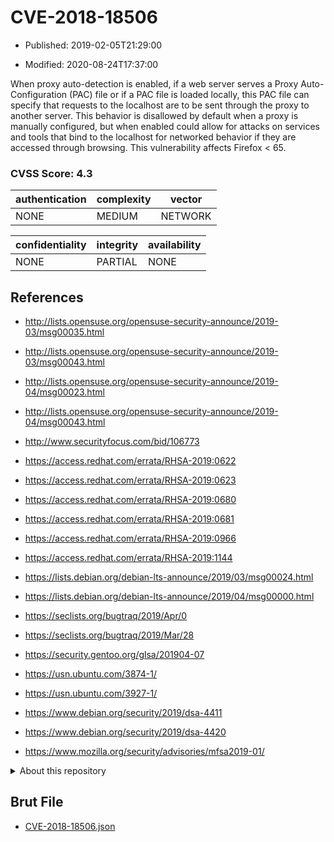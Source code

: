 # CVE-2018-18506

- Published: 2019-02-05T21:29:00

- Modified: 2020-08-24T17:37:00

When proxy auto-detection is enabled, if a web server serves a Proxy Auto-Configuration (PAC) file or if a PAC file is loaded locally, this PAC file can specify that requests to the localhost are to be sent through the proxy to another server. This behavior is disallowed by default when a proxy is manually configured, but when enabled could allow for attacks on services and tools that bind to the localhost for networked behavior if they are accessed through browsing. This vulnerability affects Firefox < 65.

### CVSS Score: **4.3**

| authentication | complexity | vector |
| --- | --- | --- |
| NONE | MEDIUM | NETWORK |

| confidentiality | integrity | availability |
| --- | --- | --- |
| NONE | PARTIAL | NONE |

## References

* http://lists.opensuse.org/opensuse-security-announce/2019-03/msg00035.html

* http://lists.opensuse.org/opensuse-security-announce/2019-03/msg00043.html

* http://lists.opensuse.org/opensuse-security-announce/2019-04/msg00023.html

* http://lists.opensuse.org/opensuse-security-announce/2019-04/msg00043.html

* http://www.securityfocus.com/bid/106773

* https://access.redhat.com/errata/RHSA-2019:0622

* https://access.redhat.com/errata/RHSA-2019:0623

* https://access.redhat.com/errata/RHSA-2019:0680

* https://access.redhat.com/errata/RHSA-2019:0681

* https://access.redhat.com/errata/RHSA-2019:0966

* https://access.redhat.com/errata/RHSA-2019:1144

* https://lists.debian.org/debian-lts-announce/2019/03/msg00024.html

* https://lists.debian.org/debian-lts-announce/2019/04/msg00000.html

* https://seclists.org/bugtraq/2019/Apr/0

* https://seclists.org/bugtraq/2019/Mar/28

* https://security.gentoo.org/glsa/201904-07

* https://usn.ubuntu.com/3874-1/

* https://usn.ubuntu.com/3927-1/

* https://www.debian.org/security/2019/dsa-4411

* https://www.debian.org/security/2019/dsa-4420

* https://www.mozilla.org/security/advisories/mfsa2019-01/

<details>
<summary>About this repository</summary> 

  This repository is part of the project [Live Hack CVE](https://github.com/Live-Hack-CVE). Main website can be found [www.live-hack.org](https://www.live-hack.org) 
  
  Made by [Sn0wAlice](https://github.com/Sn0wAlice) for the people that care about security and need to have a feed of the latest CVEs. Hope you enjoy it, don't forget to star the repo and follow me on [Twitter](https://twitter.com/Sn0wAlice) and [Github](https://github.com/Sn0wAlice). And that is my [personnal website](https://www.alice-snow.me/)

  - [Home Page](https://github.com/Live-Hack-CVE)
  - [Framework](https://github.com/Live-Hack-CVE/cve-framework)
  - [CVE database](https://github.com/Live-Hack-CVE/full_database)
  - [Changelog](https://github.com/Live-Hack-CVE/Changelog)
</details>

## Brut File

* [CVE-2018-18506.json](https://raw.githubusercontent.com/Live-Hack-CVE/full_database/main/cves/2018/CVE-2018-18506.json)

